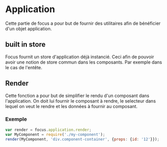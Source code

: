 # Application

Cette partie de focus a pour but de fournir des utilitaires afin de bénéficier d'un objet application.

## built in store

Focus fournit un store d'application déjà instancié. Ceci afin de pouvoir avoir une notion de store commun dans les composants.
Par exemple dans le cas de l'entête.

## Render
Cette fonction a pour but de simplifier le rendu d'un composant dans l'application.
On doit lui fournir le composant à rendre, le selecteur dans lequel on veut le rendre et les données à fournir au composant.

### Exemple

```javascript
var render = focus.application.render;
var MyComponent = require('./my-component');
render(MyComponent, 'div.component-container', {props: {id: '12'}});
```
